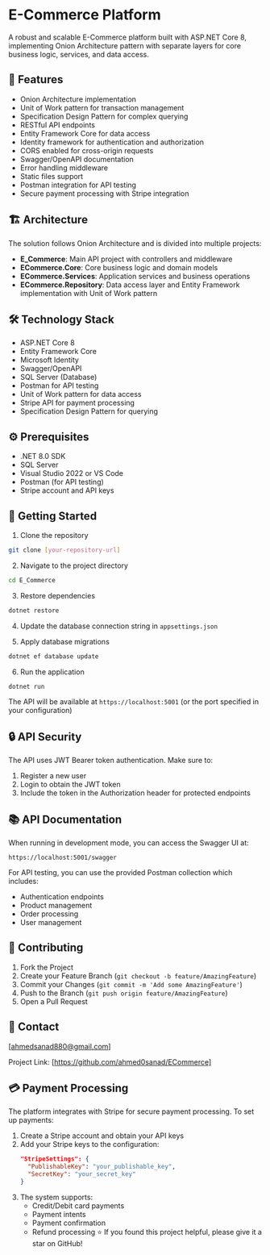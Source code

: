 # E-Commerce Platform

A robust and scalable E-Commerce platform built with ASP.NET Core 8, implementing Onion Architecture pattern with separate layers for core business logic, services, and data access.

## 🚀 Features

- Onion Architecture implementation
- Unit of Work pattern for transaction management
- Specification Design Pattern for complex querying
- RESTful API endpoints
- Entity Framework Core for data access
- Identity framework for authentication and authorization
- CORS enabled for cross-origin requests
- Swagger/OpenAPI documentation
- Error handling middleware
- Static files support
- Postman integration for API testing
- Secure payment processing with Stripe integration

## 🏗️ Architecture

The solution follows Onion Architecture and is divided into multiple projects:

- **E_Commerce**: Main API project with controllers and middleware
- **ECommerce.Core**: Core business logic and domain models
- **ECommerce.Services**: Application services and business operations
- **ECommerce.Repository**: Data access layer and Entity Framework implementation with Unit of Work pattern

## 🛠️ Technology Stack

- ASP.NET Core 8
- Entity Framework Core
- Microsoft Identity
- Swagger/OpenAPI
- SQL Server (Database)
- Postman for API testing
- Unit of Work pattern for data access
- Stripe API for payment processing
- Specification Design Pattern for querying

## ⚙️ Prerequisites

- .NET 8.0 SDK
- SQL Server
- Visual Studio 2022 or VS Code
- Postman (for API testing)
- Stripe account and API keys

## 🚀 Getting Started

1. Clone the repository
```bash
git clone [your-repository-url]
```

2. Navigate to the project directory
```bash
cd E_Commerce
```

3. Restore dependencies
```bash
dotnet restore
```

4. Update the database connection string in `appsettings.json`

5. Apply database migrations
```bash
dotnet ef database update
```

6. Run the application
```bash
dotnet run
```

The API will be available at `https://localhost:5001` (or the port specified in your configuration)

## 🔒 API Security

The API uses JWT Bearer token authentication. Make sure to:
1. Register a new user
2. Login to obtain the JWT token
3. Include the token in the Authorization header for protected endpoints

## 📚 API Documentation

When running in development mode, you can access the Swagger UI at:
```
https://localhost:5001/swagger
```

For API testing, you can use the provided Postman collection which includes:
- Authentication endpoints
- Product management
- Order processing
- User management

## 🤝 Contributing

1. Fork the Project
2. Create your Feature Branch (`git checkout -b feature/AmazingFeature`)
3. Commit your Changes (`git commit -m 'Add some AmazingFeature'`)
4. Push to the Branch (`git push origin feature/AmazingFeature`)
5. Open a Pull Request


## 📧 Contact

[ahmedsanad880@gmail.com]

Project Link: [https://github.com/ahmed0sanad/ECommerce]

## 💳 Payment Processing

The platform integrates with Stripe for secure payment processing. To set up payments:

1. Create a Stripe account and obtain your API keys
2. Add your Stripe keys to the configuration:
   ```json
   "StripeSettings": {
     "PublishableKey": "your_publishable_key",
     "SecretKey": "your_secret_key"
   }
   ```
3. The system supports:
   - Credit/Debit card payments
   - Payment intents
   - Payment confirmation
   - Refund processing
⭐️ If you found this project helpful, please give it a star on GitHub! 
